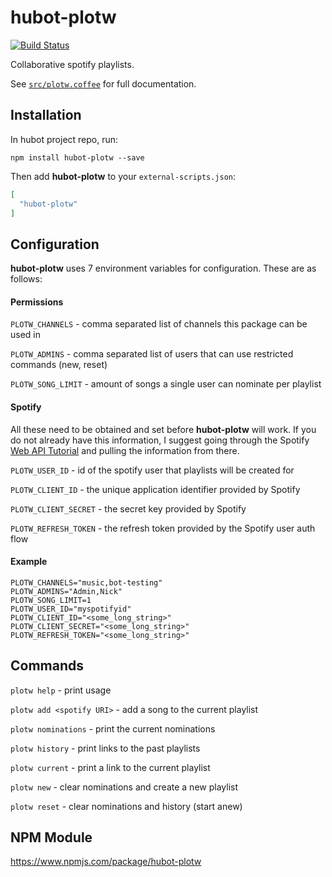 # hubot-plotw

[![Build Status](https://travis-ci.org/nginth/hubot-plotw.svg?branch=master)](https://travis-ci.org/nginth/hubot-plotw)

Collaborative spotify playlists.

See [`src/plotw.coffee`](src/plotw.coffee) for full documentation.

## Installation

In hubot project repo, run:

`npm install hubot-plotw --save`

Then add **hubot-plotw** to your `external-scripts.json`:

```json
[
  "hubot-plotw"
]
```

## Configuration

**hubot-plotw** uses 7 environment variables for configuration. These are as follows:

#### Permissions
`PLOTW_CHANNELS` - comma separated list of channels this package can be used in

`PLOTW_ADMINS` - comma separated list of users that can use restricted commands (new, reset)

`PLOTW_SONG_LIMIT` - amount of songs a single user can nominate per playlist

#### Spotify

All these need to be obtained and set before **hubot-plotw** will work. If you do not already have this information, I suggest going through the Spotify [Web API Tutorial](https://developer.spotify.com/web-api/tutorial/) and pulling the information from there.

`PLOTW_USER_ID` - id of the spotify user that playlists will be created for

`PLOTW_CLIENT_ID` - the unique application identifier provided by Spotify

`PLOTW_CLIENT_SECRET` - the secret key provided by Spotify

`PLOTW_REFRESH_TOKEN` - the refresh token provided by the Spotify user auth flow

#### Example
```
PLOTW_CHANNELS="music,bot-testing"
PLOTW_ADMINS="Admin,Nick"
PLOTW_SONG_LIMIT=1
PLOTW_USER_ID="myspotifyid"
PLOTW_CLIENT_ID="<some_long_string>"
PLOTW_CLIENT_SECRET="<some_long_string>"
PLOTW_REFRESH_TOKEN="<some_long_string>"
```

## Commands

`plotw help`                - print usage

`plotw add <spotify URI>`   - add a song to the current playlist

`plotw nominations`         - print the current nominations

`plotw history`             - print links to the past playlists

`plotw current`             - print a link to the current playlist

`plotw new`                 - clear nominations and create a new playlist

`plotw reset`               - clear nominations and history (start anew)


## NPM Module

https://www.npmjs.com/package/hubot-plotw
